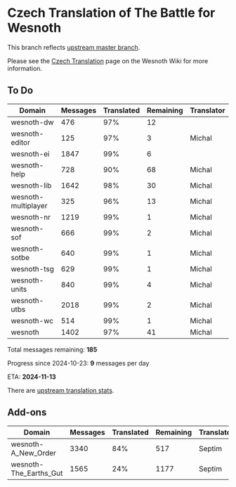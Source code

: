 # Czech Translation of The Battle for Wesnoth

This branch reflects [upstream master branch](https://github.com/wesnoth/wesnoth/tree/master).

Please see the [Czech Translation](https://wiki.wesnoth.org/CzechTranslation) page on the Wesnoth Wiki for more information.

## To Do

Domain | Messages | Translated | Remaining | Translator
------ | -------- | ---------- | --------- | ----------
wesnoth-dw | 476 | 97% | 12 |
wesnoth-editor | 125 | 97% | 3 | Michal
wesnoth-ei | 1847 | 99% | 6 |
wesnoth-help | 728 | 90% | 68 | Michal
wesnoth-lib | 1642 | 98% | 30 | Michal
wesnoth-multiplayer | 325 | 96% | 13 | Michal
wesnoth-nr | 1219 | 99% | 1 | Michal
wesnoth-sof | 666 | 99% | 2 | Michal
wesnoth-sotbe | 640 | 99% | 1 | Michal
wesnoth-tsg | 629 | 99% | 1 | Michal
wesnoth-units | 840 | 99% | 4 | Michal
wesnoth-utbs | 2018 | 99% | 2 | Michal
wesnoth-wc | 514 | 99% | 1 | Michal
wesnoth | 1402 | 97% | 41 | Michal

Total messages remaining: **185**

Progress since 2024-10-23: **9** messages per day

ETA: **2024-11-13**

There are [upstream translation stats](https://www.wesnoth.org/gettext/?view=langs&version=master&lang=cs).

## Add-ons
Domain | Messages | Translated | Remaining | Translator
------ | -------- | ---------- | --------- | ----------
wesnoth-A_New_Order | 3340 | 84% | 517 | Septim
wesnoth-The_Earths_Gut | 1565 | 24% | 1177 | Septim
